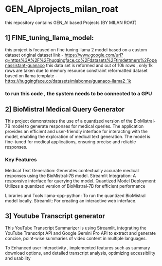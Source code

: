 # GEN_AIprojects_milan_roat
this repository contains GEN_AI based Projects (BY MILAN ROAT)
## 1] FINE_tuning_llama_model:
this project is focused on fine tuning llama 2 model 
based on a custom dataset
original dataset link - https://www.google.com/url?q=https%3A%2F%2Fhuggingface.co%2Fdatasets%2Ftimdettmers%2Fopenassistant-guanaco
this data set is reformed and out of 10k rows , only 1k rows are taken due to memory resource constraint
reformatted dataset based on llama template - https://huggingface.co/datasets/mlabonne/guanaco-llama2-1k

### to run this code , the system needs to be connected to a GPU


## 2] BioMistral Medical Query Generator
This project demonstrates the use of a quantized version of the BioMistral-7B model to generate responses for medical queries. The application provides an efficient and user-friendly interface for interacting with the model, enabling the exploration of medical text generation. The model is fine-tuned for medical applications, ensuring precise and reliable responses.

### Key Features
Medical Text Generation: Generates contextually accurate medical responses using the BioMistral-7B model.
Streamlit Integration: A responsive interface for querying the model.
Quantized Model Deployment: Utilizes a  quantized version of BioMistral-7B for efficient performance

Libraries and Tools
llama-cpp-python: To run the quantized BioMistral model locally.
Streamlit: For creating an interactive web interface.


## 3] Youtube Transcript generator 
This YouTube Transcript Summarizer is  using Streamlit, integrating the YouTube Transcript API and Google Gemini
Pro API to extract and generate concise, point-wise summaries of video content in multiple languages.

To Enhanced user interactivity , implemented features such as summary download options, and detailed transcript analysis,
optimizing accessibility and usability







